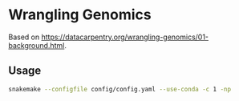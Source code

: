 # Wrangling Genomics
Based on https://datacarpentry.org/wrangling-genomics/01-background.html.


## Usage
```bash
snakemake --configfile config/config.yaml --use-conda -c 1 -np
```
